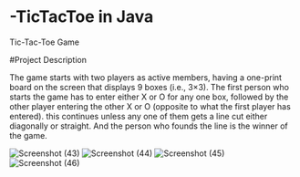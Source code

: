 # -TicTacToe in Java
Tic-Tac-Toe Game 

#Project Description

The game starts with two players as active members, having a one-print board on the screen that displays 9 boxes (i.e., 3×3). The first person who starts the game has to enter either X or O for any one box, followed by the other player entering the other X or O (opposite to what the first player has entered). this continues unless any one of them gets a line cut either diagonally or straight. And the person who founds the line is the winner of the game.

![Screenshot (43)](https://github.com/AvishkarWadbudhe/-LGMVIP-Java-Task-2/assets/96787413/ba84e8be-456e-40d4-a248-4af65948bca1)
![Screenshot (44)](https://github.com/AvishkarWadbudhe/-LGMVIP-Java-Task-2/assets/96787413/09310249-6cd3-4aba-add9-96b8918fe1ca)
![Screenshot (45)](https://github.com/AvishkarWadbudhe/-LGMVIP-Java-Task-2/assets/96787413/4a04051e-bfed-47fc-813d-dcb6f773868b)
![Screenshot (46)](https://github.com/AvishkarWadbudhe/-LGMVIP-Java-Task-2/assets/96787413/c748d0c0-54ac-4461-85bf-f1bdc024cc57)
